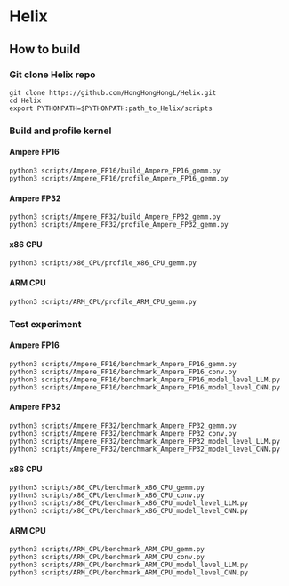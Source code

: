 # Helix

## How to build

### Git clone Helix repo

```
git clone https://github.com/HongHongHongL/Helix.git
cd Helix
export PYTHONPATH=$PYTHONPATH:path_to_Helix/scripts
```

### Build and profile kernel

#### Ampere FP16

```
python3 scripts/Ampere_FP16/build_Ampere_FP16_gemm.py
python3 scripts/Ampere_FP16/profile_Ampere_FP16_gemm.py
```

#### Ampere FP32

```
python3 scripts/Ampere_FP32/build_Ampere_FP32_gemm.py
python3 scripts/Ampere_FP32/profile_Ampere_FP32_gemm.py
```

#### x86 CPU

```
python3 scripts/x86_CPU/profile_x86_CPU_gemm.py
```

#### ARM CPU

```
python3 scripts/ARM_CPU/profile_ARM_CPU_gemm.py
```

### Test experiment

#### Ampere FP16

```
python3 scripts/Ampere_FP16/benchmark_Ampere_FP16_gemm.py
python3 scripts/Ampere_FP16/benchmark_Ampere_FP16_conv.py
python3 scripts/Ampere_FP16/benchmark_Ampere_FP16_model_level_LLM.py
python3 scripts/Ampere_FP16/benchmark_Ampere_FP16_model_level_CNN.py
```

#### Ampere FP32

```
python3 scripts/Ampere_FP32/benchmark_Ampere_FP32_gemm.py
python3 scripts/Ampere_FP32/benchmark_Ampere_FP32_conv.py
python3 scripts/Ampere_FP32/benchmark_Ampere_FP32_model_level_LLM.py
python3 scripts/Ampere_FP32/benchmark_Ampere_FP32_model_level_CNN.py
```

#### x86 CPU

```
python3 scripts/x86_CPU/benchmark_x86_CPU_gemm.py
python3 scripts/x86_CPU/benchmark_x86_CPU_conv.py
python3 scripts/x86_CPU/benchmark_x86_CPU_model_level_LLM.py
python3 scripts/x86_CPU/benchmark_x86_CPU_model_level_CNN.py
```

#### ARM CPU

```
python3 scripts/ARM_CPU/benchmark_ARM_CPU_gemm.py
python3 scripts/ARM_CPU/benchmark_ARM_CPU_conv.py
python3 scripts/ARM_CPU/benchmark_ARM_CPU_model_level_LLM.py
python3 scripts/ARM_CPU/benchmark_ARM_CPU_model_level_CNN.py
```
